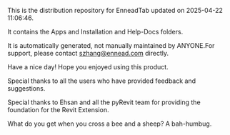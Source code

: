 This is the distribution repository for EnneadTab updated on 2025-04-22 11:06:46.

It contains the Apps and Installation and Help-Docs folders.

It is automatically generated, not manually maintained by ANYONE.For support, please contact szhang@ennead.com directly.

Have a nice day! Hope you enjoyed using this product.

Special thanks to all the users who have provided feedback and suggestions.

Special thanks to Ehsan and all the pyRevit team for providing the foundation for the Revit Extension.






What do you get when you cross a bee and a sheep? A bah-humbug.